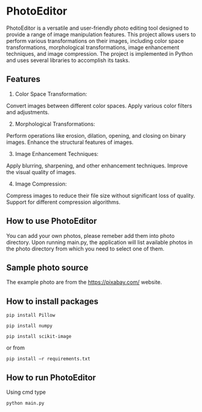 # PhotoEditor
PhotoEditor is a versatile and user-friendly photo editing tool designed to provide a range of image manipulation features. This project allows users to perform various transformations on their images, including color space transformations, morphological transformations, image enhancement techniques, and image compression. The project is implemented in Python and uses several libraries to accomplish its tasks.

## Features
1. Color Space Transformation:

Convert images between different color spaces. Apply various color filters and adjustments.

2. Morphological Transformations:

Perform operations like erosion, dilation, opening, and closing on binary images.
Enhance the structural features of images.

3. Image Enhancement Techniques:

Apply blurring, sharpening, and other enhancement techniques. Improve the visual quality of images.

4. Image Compression:

Compress images to reduce their file size without significant loss of quality. Support for different compression algorithms.

## How to use PhotoEditor
You can add your own photos, please remeber add them into photo directory. Upon running main.py, the application will list available photos in the photo directory from which you need to select one of them. 

## Sample photo source
The example photo are from the https://pixabay.com/ website. 

## How to install packages 
```
pip install Pillow
```

```
pip install numpy
```

```
pip install scikit-image
```

or from 

```
pip install –r requirements.txt
```

## How to run PhotoEditor

Using cmd type

```
python main.py
```
